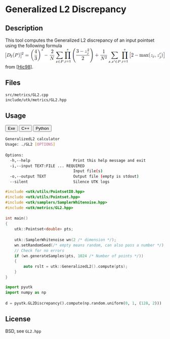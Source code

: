 # Generalized L2 Discrepancy

## Description

This tool computes the Generalized L2 discrepancy of an input pointset using the following formula  
[![](../figs/discrepancy_generalized.png)](../figs/discrepancy_generalized.png)  
from [\[Hic98\]](http://www.ams.org/journals/mcom/1998-67-221/S0025-5718-98-00894-1/S0025-5718-98-00894-1.pdf).


## Files

```
src/metrics/GL2.cpp  
include/utk/metrics/GL2.hpp
```

## Usage

<button class="tablink exebutton" onclick="openCode('exe', this)" markdown="1">Exe</button> 
<button class="tablink cppbutton" onclick="openCode('cpp', this)" markdown="1">C++</button> 
<button class="tablink pybutton" onclick="openCode('py', this)" markdown="1">Python</button> 
<br/>
  

<div class="exe tabcontent">

```bash
GeneralizedL2 calculator
Usage: ./GL2 [OPTIONS]

Options:
  -h,--help                   Print this help message and exit
  -i,--input TEXT:FILE ... REQUIRED
                              Input file(s)
  -o,--output TEXT            Output file (empty is stdout)
  --silent                    Silence UTK logs
```

</div>

<div class="cpp tabcontent">

```  cpp
#include <utk/utils/PointsetIO.hpp>
#include <utk/utils/Pointset.hpp>
#include <utk/samplers/SamplerWhitenoise.hpp>
#include <utk/metrics/GL2.hpp>

int main()
{
    utk::Pointset<double> pts;

    utk::SamplerWhitenoise wn(2 /* dimension */);
    wn.setRandomSeed(/* empty means random, can also pass a number */);
    // Check for no errors
    if (wn.generateSamples(pts, 1024 /* Number of points */))
    {
        auto rslt = utk::GeneralizedL2().compute(pts);
    }
}
```  

</div>

<div class="py tabcontent">

``` python
import pyutk
import numpy as np

d = pyutk.GL2Discrepancy().compute(np.random.uniform(0, 1, (128, 2)))
```  

</div>

## License

BSD, see `GL2.hpp`